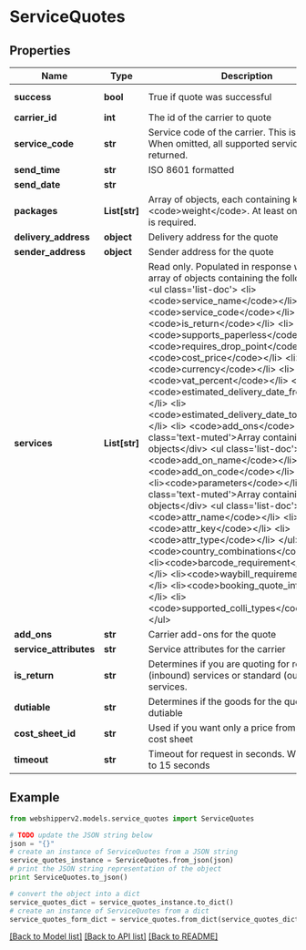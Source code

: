 # ServiceQuotes


## Properties
Name | Type | Description | Notes
------------ | ------------- | ------------- | -------------
**success** | **bool** | True if quote was successful | [optional] [readonly] 
**carrier_id** | **int** | The id of the carrier to quote | [optional] 
**service_code** | **str** | Service code of the carrier. This is optional. When omitted, all supported services will be returned. | [optional] 
**send_time** | **str** | ISO 8601 formatted | [optional] 
**send_date** | **str** |  | [optional] 
**packages** | **List[str]** | Array of objects, each containing key &lt;code&gt;weight&lt;/code&gt;. At least one package is required. | [optional] 
**delivery_address** | **object** | Delivery address for the quote | [optional] 
**sender_address** | **object** | Sender address for the quote | [optional] 
**services** | **List[str]** | Read only. Populated in response with an array of objects containing the following keys: &lt;ul class&#x3D;&#39;list-doc&#39;&gt;  &lt;li&gt;&lt;code&gt;service_name&lt;/code&gt;&lt;/li&gt;  &lt;li&gt;&lt;code&gt;service_code&lt;/code&gt;&lt;/li&gt;  &lt;li&gt;&lt;code&gt;is_return&lt;/code&gt;&lt;/li&gt;    &lt;li&gt;&lt;code&gt;supports_paperless&lt;/code&gt;&lt;/li&gt;    &lt;li&gt;&lt;code&gt;requires_drop_point&lt;/code&gt;&lt;/li&gt;    &lt;li&gt;&lt;code&gt;cost_price&lt;/code&gt;&lt;/li&gt;    &lt;li&gt;&lt;code&gt;currency&lt;/code&gt;&lt;/li&gt;    &lt;li&gt;&lt;code&gt;vat_percent&lt;/code&gt;&lt;/li&gt;    &lt;li&gt;&lt;code&gt;estimated_delivery_date_from&lt;/code&gt;&lt;/li&gt;    &lt;li&gt;&lt;code&gt;estimated_delivery_date_to&lt;/code&gt;&lt;/li&gt;    &lt;li&gt;    &lt;code&gt;add_ons&lt;/code&gt; &lt;div class&#x3D;&#39;text-muted&#39;&gt;Array containing objects&lt;/div&gt;   &lt;ul class&#x3D;&#39;list-doc&#39;&gt;     &lt;li&gt;&lt;code&gt;add_on_name&lt;/code&gt;&lt;/li&gt;     &lt;li&gt;&lt;code&gt;add_on_code&lt;/code&gt;&lt;/li&gt;   &lt;/ul&gt; &lt;/li&gt;    &lt;li&gt;&lt;code&gt;parameters&lt;/code&gt;&lt;/li&gt; &lt;div class&#x3D;&#39;text-muted&#39;&gt;Array containing objects&lt;/div&gt;    &lt;ul class&#x3D;&#39;list-doc&#39;&gt;     &lt;li&gt;&lt;code&gt;attr_name&lt;/code&gt;&lt;/li&gt;     &lt;li&gt;&lt;code&gt;attr_key&lt;/code&gt;&lt;/li&gt;     &lt;li&gt;&lt;code&gt;attr_type&lt;/code&gt;&lt;/li&gt;    &lt;/ul&gt;    &lt;li&gt;&lt;code&gt;country_combinations&lt;/code&gt;&lt;/li&gt;    &lt;li&gt;&lt;code&gt;barcode_requirement&lt;/code&gt;&lt;/li&gt;    &lt;li&gt;&lt;code&gt;waybill_requirement&lt;/code&gt;&lt;/li&gt;    &lt;li&gt;&lt;code&gt;booking_quote_info&lt;/code&gt;&lt;/li&gt;    &lt;li&gt;&lt;code&gt;supported_colli_types&lt;/code&gt;&lt;/li&gt;  &lt;/ul&gt; | [optional] [readonly] 
**add_ons** | **str** | Carrier add-ons for the quote | [optional] 
**service_attributes** | **str** | Service attributes for the carrier | [optional] 
**is_return** | **str** | Determines if you are quoting for return (inbound) services or standard (outbound) services. | [optional] 
**dutiable** | **str** | Determines if the goods for the quote are dutiable | [optional] 
**cost_sheet_id** | **str** | Used if you want only a price from a specific cost sheet | [optional] 
**timeout** | **str** | Timeout for request in seconds. Will default to 15 seconds | [optional] 

## Example

```python
from webshipperv2.models.service_quotes import ServiceQuotes

# TODO update the JSON string below
json = "{}"
# create an instance of ServiceQuotes from a JSON string
service_quotes_instance = ServiceQuotes.from_json(json)
# print the JSON string representation of the object
print ServiceQuotes.to_json()

# convert the object into a dict
service_quotes_dict = service_quotes_instance.to_dict()
# create an instance of ServiceQuotes from a dict
service_quotes_form_dict = service_quotes.from_dict(service_quotes_dict)
```
[[Back to Model list]](../README.md#documentation-for-models) [[Back to API list]](../README.md#documentation-for-api-endpoints) [[Back to README]](../README.md)


